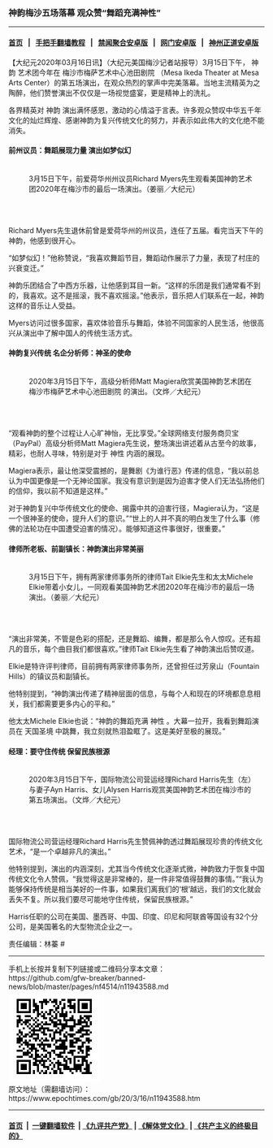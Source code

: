 ### 神韵梅沙五场落幕 观众赞“舞蹈充满神性”
------------------------

#### [首页](https://github.com/gfw-breaker/banned-news/blob/master/README.md) &nbsp;&nbsp;|&nbsp;&nbsp; [手把手翻墙教程](https://github.com/gfw-breaker/guides/wiki) &nbsp;&nbsp;|&nbsp;&nbsp; [禁闻聚合安卓版](https://github.com/gfw-breaker/bn-android) &nbsp;&nbsp;|&nbsp;&nbsp; [网门安卓版](https://github.com/oGate2/oGate) &nbsp;&nbsp;|&nbsp;&nbsp; [神州正道安卓版](https://github.com/SzzdOgate/update) 



<div><p>
 【大纪元2020年03月16日讯】（大纪元美国梅沙记者站报导）3月15日下午，
 <ok href="https://www.epochtimes.com/gb/tag/%E7%A5%9E%E9%9F%B5.html">
  神韵
 </ok>
 艺术团今年在
 <ok href="https://www.epochtimes.com/gb/tag/%E6%A2%85%E6%B2%99%E5%B8%82%E6%A2%85%E8%90%A8%E8%89%BA%E6%9C%AF%E4%B8%AD%E5%BF%83%E6%B1%A0%E7%94%B0%E5%89%A7%E9%99%A2.html">
  梅沙市梅萨艺术中心池田剧院
 </ok>
 （Mesa Ikeda Theater at Mesa Arts Center）的第五场演出，在观众热烈的掌声中完美落幕。当地主流精英为之陶醉，他们赞誉演出不仅仅是一场视觉盛宴，更是精神上的洗礼。
</p>
<p>
 各界精英对
 <ok href="https://www.epochtimes.com/gb/tag/%E7%A5%9E%E9%9F%B5.html">
  神韵
 </ok>
 演出满怀感恩，激动的心情溢于言表。许多观众赞叹中华五千年文化的灿烂辉煌、感谢神韵为复兴传统文化的努力，并表示如此伟大的文化绝不能消失。
</p>
<h4>
 前州议员：舞蹈展现力量 演出如梦似幻
</h4>
<figure class="wp-caption aligncenter" id="attachment_11943754" style="width: 450px">
 <ok href="http://i.epochtimes.com/assets/uploads/2020/03/2003151913562124.jpg">
  <img alt="" class="wp-image-11943754 size-medium" src="http://i.epochtimes.com/assets/uploads/2020/03/2003151913562124-450x300.jpg"/>
 </ok>
 <br/><figcaption class="wp-caption-text">
  3月15日下午，前爱荷华州州议员Richard Myers先生观看美国神韵艺术团2020年在梅沙市的最后一场演出。（姜丽／大纪元）
 </figcaption><br/>
</figure><br/>
<p>
 Richard Myers先生退休前曾是爱荷华州的州议员，连任了五届。看完当天下午的神韵，他感到很开心。
</p>
<p>
 “如梦似幻！”他称赞说，“我喜欢舞蹈节目，舞蹈动作展示了力量，表现了村庄的兴衰变迁。”
</p>
<p>
 神韵乐团结合了中西方乐器，让他感到耳目一新。“这样的乐团是我们通常看不到的，我喜欢。这不是摇滚，我不喜欢摇滚。”他表示，音乐把人们联系在一起，神韵这样的音乐让人受益。
</p>
<p>
 Myers访问过很多国家，喜欢体验音乐与舞蹈，体验不同国家的人民生活，他很高兴从演出中了解中国人的传统生活方式。
</p>
<h4>
 神韵复兴传统 名企分析师：神圣的使命
</h4>
<figure class="wp-caption aligncenter" id="attachment_11943449" style="width: 450px">
 <ok href="http://i.epochtimes.com/assets/uploads/2020/03/2003151931282124.jpg">
  <img alt="" class="wp-image-11943449 size-medium" src="http://i.epochtimes.com/assets/uploads/2020/03/2003151931282124-450x300.jpg"/>
 </ok>
 <br/><figcaption class="wp-caption-text">
  2020年3月15日下午，高级分析师Matt Magiera欣赏美国神韵艺术团在
  <ok href="https://www.epochtimes.com/gb/tag/%E6%A2%85%E6%B2%99%E5%B8%82%E6%A2%85%E8%90%A8%E8%89%BA%E6%9C%AF%E4%B8%AD%E5%BF%83%E6%B1%A0%E7%94%B0%E5%89%A7%E9%99%A2.html">
   梅沙市梅萨艺术中心池田剧院
  </ok>
  的演出。（文烨／大纪元）
 </figcaption><br/>
</figure><br/>
<p>
 “观看神韵的整个过程让人心旷神怡，无比享受。”全球网络支付服务商贝宝（PayPal）高级分析师Matt Magiera先生说，整场演出讲述着从古至今的故事，精彩，也耐人寻味，特别是对于
 <ok href="https://www.epochtimes.com/gb/tag/%E7%A5%9E%E6%80%A7.html">
  神性
 </ok>
 内涵的展现。
</p>
<p>
 Magiera表示，最让他深受震撼的，是舞剧《为谁行恶》传递的信息，“我以前总认为中国更像是一个无神论国家。我没有意识到是因为迫害才使人们无法弘扬他们的信仰，我以前不知道是这样。”
</p>
<p>
 对于神韵复兴中华传统文化的使命、揭露中共的迫害行径，Magiera认为，“这是一个很神圣的使命，提升人们的意识。”“世上的人并不真的明白发生了什么事（修佛的法轮功在中国遭受迫害的情况）。能够知道这件事很好，很重要。”
</p>
<h4>
 律师所老板、前副镇长：神韵演出非常美丽
</h4>
<figure class="wp-caption aligncenter" id="attachment_11942955" style="width: 450px">
 <ok href="http://i.epochtimes.com/assets/uploads/2020/03/2003151913352124.jpg">
  <img alt="" class="wp-image-11942955 size-medium" src="http://i.epochtimes.com/assets/uploads/2020/03/2003151913352124-450x300.jpg"/>
 </ok>
 <br/><figcaption class="wp-caption-text">
  3月15日下午，拥有两家律师事务所的律师Tait Elkie先生和太太Michele Elkie带着小女儿，一同观看美国神韵艺术团2020年在梅沙市的最后一场演出。（姜丽／大纪元）
 </figcaption><br/>
</figure><br/>
<p>
 “演出非常美，不管是色彩的搭配，还是舞蹈、编舞，都是那么令人惊叹。还有超凡的音乐，每个曲目我们都很喜欢。”律师Tait Elkie先生看了神韵演出后赞叹道。
</p>
<p>
 Elkie是特许评判律师，目前拥有两家律师事务所，还曾担任过芳泉山（Fountain Hills）的镇议员和副镇长。
</p>
<p>
 他特别提到，“神韵演出传递了精神层面的信息，与每个人和现在的环境都息息相关，我们都需要更多内心的平和。”
</p>
<p>
 他太太Michele Elkie也说：“神韵的舞蹈充满
 <ok href="https://www.epochtimes.com/gb/tag/%E7%A5%9E%E6%80%A7.html">
  神性
 </ok>
 。大幕一拉开，我看到舞蹈演员在
 <ok href="https://www.epochtimes.com/gb/tag/%E5%A4%A9%E5%9B%BD%E5%9C%A3%E5%A2%83.html">
  天国圣境
 </ok>
 中跳舞，我立刻就热泪盈眶了。这是美好至极的展现。”
</p>
<h4>
 经理：要守住传统 保留民族根源
</h4>
<figure class="wp-caption aligncenter" id="attachment_11943570" style="width: 450px">
 <ok href="http://i.epochtimes.com/assets/uploads/2020/03/2003151930582124.jpg">
  <img alt="" class="wp-image-11943570 size-medium" src="http://i.epochtimes.com/assets/uploads/2020/03/2003151930582124-450x300.jpg"/>
 </ok>
 <br/><figcaption class="wp-caption-text">
  2020年3月15日下午，国际物流公司营运经理Richard Harris先生（左）与妻子Ayn Harris、女儿Alysen Harris观赏美国神韵艺术团在梅沙市的第五场演出。（文烨／大纪元）
 </figcaption><br/>
</figure><br/>
<p>
 国际物流公司营运经理Richard Harris先生赞佩神韵透过舞蹈展现珍贵的传统文化艺术，“是一个卓越非凡的演出。”
</p>
<p>
 他特别提到，演出的内涵深刻，尤其当今传统文化逐渐式微，神韵致力于恢复中国传统文化令人赞佩，“我觉得这是非常棒的，是一件非常值得鼓舞的事情。”“我认为能够保持传统是相当美好的一件事，如果我们离我们的‘根’越远，我们的文化就会丢失不复。所以我们要尽可能地守住传统，保留民族根源。”
</p>
<p>
 Harris任职的公司在美国、墨西哥、中国、印度、印尼和阿联酋等国设有32个分公司，是美国著名的大型物流企业之一。
</p>
<p>
 责任编辑：林蓁 #
</p>
</div>
<hr/>
手机上长按并复制下列链接或二维码分享本文章：<br/>
https://github.com/gfw-breaker/banned-news/blob/master/pages/nf4514/n11943588.md <br/>
<a href='https://github.com/gfw-breaker/banned-news/blob/master/pages/nf4514/n11943588.md'><img src='https://github.com/gfw-breaker/banned-news/blob/master/pages/nf4514/n11943588.md.png'/></a> <br/>
原文地址（需翻墙访问）：https://www.epochtimes.com/gb/20/3/16/n11943588.htm


------------------------
#### [首页](https://github.com/gfw-breaker/banned-news/blob/master/README.md) &nbsp;|&nbsp; [一键翻墙软件](https://github.com/gfw-breaker/nogfw/blob/master/README.md) &nbsp;| [《九评共产党》](https://github.com/gfw-breaker/9ping.md/blob/master/README.md#九评之一评共产党是什么) | [《解体党文化》](https://github.com/gfw-breaker/jtdwh.md/blob/master/README.md) | [《共产主义的终极目的》](https://github.com/gfw-breaker/gczydzjmd.md/blob/master/README.md)


<img src='http://gfw-breaker.win/banned-news/pages/nf4514/n11943588.md' width='0px' height='0px'/>